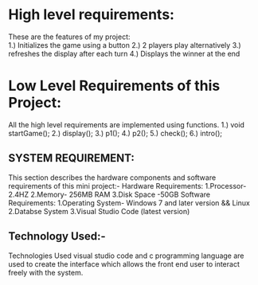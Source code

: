 # High level requirements:
 These are the features of my project:   
                1.) Initializes the game using a button
                2.) 2 players play alternatively 
                3.) refreshes the display after each turn
                4.) Displays the winner at the end

# Low Level Requirements of this Project:
  All the high level requirements are implemented using functions.
                1.) void startGame();
                2.) display();
                3.) p1();
                4.) p2();
                5.) check();
                6.) intro();

## SYSTEM REQUIREMENT:
 This section describes the hardware components and software requirements of this mini project:-
                Hardware Requirements:
                     1.Processor-2.4HZ
                     2.Memory-   256MB RAM
                     3.Disk Space -50GB
                Software Requirements:
                     1.Operating System- Windows 7 and later version && Linux
                     2.Databse System
                     3.Visual Studio Code (latest version)

## Technology Used:-
Technologies Used visual studio code  and  c programming  language  are  used  to  create  the  interface  which allows the front end user to interact freely with the system.
